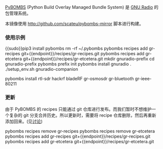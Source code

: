 [PyBOMBS](http://gnuradio.org/redmine/projects/pybombs/wiki) (Python Build Overlay Managed Bundle System) 是 [GNU Radio](http://gnuradio.org/) 的包管理系统。

本镜像使用 http://github.com/scateu/pybombs-mirror 脚本进行构建。

### 使用示例

<tmpl z-lang="bash">
{{sudo}}pip3 install pybombs
rm -rf ~/.pybombs
pybombs recipes add gr-recipes git+{{endpoint}}/recipes/gr-recipes.git
pybombs recipes add gr-etcetera git+{{endpoint}}/recipes/gr-etcetera.git
mkdir gnuradio-prefix
cd gnuradio-prefix
pybombs prefix init
pybombs install gnuradio
. ./setup_env.sh
gnuradio-companion

pybombs install rtl-sdr hackrf bladeRF gr-osmosdr gr-bluetooth gr-ieee-80211
</tmpl>

### 更新

由于 PyBOMBS 的 recipes 只能通过 git 仓库进行发布。而我们暂时不想维护一个复杂的 git 分支合并历史。所以更新时，需要将 recipe 仓库删除，然后再重新添加回来。(见[讨论](http://lists.gnu.org/archive/html/discuss-gnuradio/2016-06/msg00170.html))

<tmpl z-lang="bash">
pybombs recipes remove gr-recipes
pybombs recipes remove gr-etcetera
pybombs recipes add gr-recipes git+{{endpoint}}/recipes/gr-recipes.git
pybombs recipes add gr-etcetera git+{{endpoint}}/recipes/gr-etcetera.git
</tmpl>

